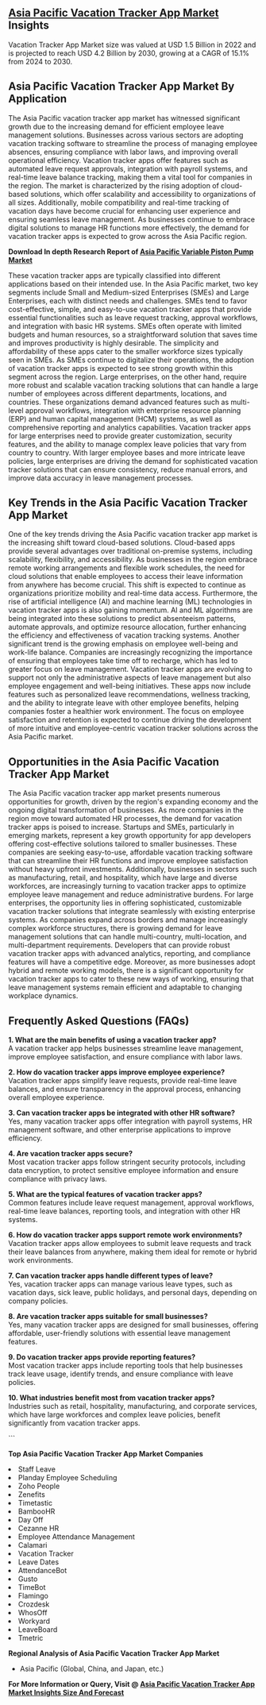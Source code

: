 <h2><a href="https://www.verifiedmarketreports.com/download-sample/?rid=238272&amp;utm_source=Github-Feb&amp;utm_medium=219" target="_blank">Asia Pacific Vacation Tracker App Market</a> Insights</h2><p>Vacation Tracker App Market size was valued at USD 1.5 Billion in 2022 and is projected to reach USD 4.2 Billion by 2030, growing at a CAGR of 15.1% from 2024 to 2030.</p><p><h2>Asia Pacific Vacation Tracker App Market By Application</h2> <p>The Asia Pacific vacation tracker app market has witnessed significant growth due to the increasing demand for efficient employee leave management solutions. Businesses across various sectors are adopting vacation tracking software to streamline the process of managing employee absences, ensuring compliance with labor laws, and improving overall operational efficiency. Vacation tracker apps offer features such as automated leave request approvals, integration with payroll systems, and real-time leave balance tracking, making them a vital tool for companies in the region. The market is characterized by the rising adoption of cloud-based solutions, which offer scalability and accessibility to organizations of all sizes. Additionally, mobile compatibility and real-time tracking of vacation days have become crucial for enhancing user experience and ensuring seamless leave management. As businesses continue to embrace digital solutions to manage HR functions more effectively, the demand for vacation tracker apps is expected to grow across the Asia Pacific region.</p> <p><strong><p><strong>Download In depth Research Report of <a href="https://www.verifiedmarketreports.com/download-sample/?rid=236118&amp;utm_source=Pulse-Dec&amp;utm_medium=219" target="_blank">Asia Pacific Variable Piston Pump Market</a></strong></p></strong></p> <p>These vacation tracker apps are typically classified into different applications based on their intended use. In the Asia Pacific market, two key segments include Small and Medium-sized Enterprises (SMEs) and Large Enterprises, each with distinct needs and challenges. SMEs tend to favor cost-effective, simple, and easy-to-use vacation tracker apps that provide essential functionalities such as leave request tracking, approval workflows, and integration with basic HR systems. SMEs often operate with limited budgets and human resources, so a straightforward solution that saves time and improves productivity is highly desirable. The simplicity and affordability of these apps cater to the smaller workforce sizes typically seen in SMEs. As SMEs continue to digitalize their operations, the adoption of vacation tracker apps is expected to see strong growth within this segment across the region. Large enterprises, on the other hand, require more robust and scalable vacation tracking solutions that can handle a large number of employees across different departments, locations, and countries. These organizations demand advanced features such as multi-level approval workflows, integration with enterprise resource planning (ERP) and human capital management (HCM) systems, as well as comprehensive reporting and analytics capabilities. Vacation tracker apps for large enterprises need to provide greater customization, security features, and the ability to manage complex leave policies that vary from country to country. With larger employee bases and more intricate leave policies, large enterprises are driving the demand for sophisticated vacation tracker solutions that can ensure consistency, reduce manual errors, and improve data accuracy in leave management processes.</p> <h2>Key Trends in the Asia Pacific Vacation Tracker App Market</h2> <p>One of the key trends driving the Asia Pacific vacation tracker app market is the increasing shift toward cloud-based solutions. Cloud-based apps provide several advantages over traditional on-premise systems, including scalability, flexibility, and accessibility. As businesses in the region embrace remote working arrangements and flexible work schedules, the need for cloud solutions that enable employees to access their leave information from anywhere has become crucial. This shift is expected to continue as organizations prioritize mobility and real-time data access. Furthermore, the rise of artificial intelligence (AI) and machine learning (ML) technologies in vacation tracker apps is also gaining momentum. AI and ML algorithms are being integrated into these solutions to predict absenteeism patterns, automate approvals, and optimize resource allocation, further enhancing the efficiency and effectiveness of vacation tracking systems. Another significant trend is the growing emphasis on employee well-being and work-life balance. Companies are increasingly recognizing the importance of ensuring that employees take time off to recharge, which has led to greater focus on leave management. Vacation tracker apps are evolving to support not only the administrative aspects of leave management but also employee engagement and well-being initiatives. These apps now include features such as personalized leave recommendations, wellness tracking, and the ability to integrate leave with other employee benefits, helping companies foster a healthier work environment. The focus on employee satisfaction and retention is expected to continue driving the development of more intuitive and employee-centric vacation tracker solutions across the Asia Pacific market.</p> <h2>Opportunities in the Asia Pacific Vacation Tracker App Market</h2> <p>The Asia Pacific vacation tracker app market presents numerous opportunities for growth, driven by the region's expanding economy and the ongoing digital transformation of businesses. As more companies in the region move toward automated HR processes, the demand for vacation tracker apps is poised to increase. Startups and SMEs, particularly in emerging markets, represent a key growth opportunity for app developers offering cost-effective solutions tailored to smaller businesses. These companies are seeking easy-to-use, affordable vacation tracking software that can streamline their HR functions and improve employee satisfaction without heavy upfront investments. Additionally, businesses in sectors such as manufacturing, retail, and hospitality, which have large and diverse workforces, are increasingly turning to vacation tracker apps to optimize employee leave management and reduce administrative burdens. For large enterprises, the opportunity lies in offering sophisticated, customizable vacation tracker solutions that integrate seamlessly with existing enterprise systems. As companies expand across borders and manage increasingly complex workforce structures, there is growing demand for leave management solutions that can handle multi-country, multi-location, and multi-department requirements. Developers that can provide robust vacation tracker apps with advanced analytics, reporting, and compliance features will have a competitive edge. Moreover, as more businesses adopt hybrid and remote working models, there is a significant opportunity for vacation tracker apps to cater to these new ways of working, ensuring that leave management systems remain efficient and adaptable to changing workplace dynamics.</p> <h2>Frequently Asked Questions (FAQs)</h2> <p><strong>1. What are the main benefits of using a vacation tracker app?</strong><br> A vacation tracker app helps businesses streamline leave management, improve employee satisfaction, and ensure compliance with labor laws.</p> <p><strong>2. How do vacation tracker apps improve employee experience?</strong><br> Vacation tracker apps simplify leave requests, provide real-time leave balances, and ensure transparency in the approval process, enhancing overall employee experience.</p> <p><strong>3. Can vacation tracker apps be integrated with other HR software?</strong><br> Yes, many vacation tracker apps offer integration with payroll systems, HR management software, and other enterprise applications to improve efficiency.</p> <p><strong>4. Are vacation tracker apps secure?</strong><br> Most vacation tracker apps follow stringent security protocols, including data encryption, to protect sensitive employee information and ensure compliance with privacy laws.</p> <p><strong>5. What are the typical features of vacation tracker apps?</strong><br> Common features include leave request management, approval workflows, real-time leave balances, reporting tools, and integration with other HR systems.</p> <p><strong>6. How do vacation tracker apps support remote work environments?</strong><br> Vacation tracker apps allow employees to submit leave requests and track their leave balances from anywhere, making them ideal for remote or hybrid work environments.</p> <p><strong>7. Can vacation tracker apps handle different types of leave?</strong><br> Yes, vacation tracker apps can manage various leave types, such as vacation days, sick leave, public holidays, and personal days, depending on company policies.</p> <p><strong>8. Are vacation tracker apps suitable for small businesses?</strong><br> Yes, many vacation tracker apps are designed for small businesses, offering affordable, user-friendly solutions with essential leave management features.</p> <p><strong>9. Do vacation tracker apps provide reporting features?</strong><br> Most vacation tracker apps include reporting tools that help businesses track leave usage, identify trends, and ensure compliance with leave policies.</p> <p><strong>10. What industries benefit most from vacation tracker apps?</strong><br> Industries such as retail, hospitality, manufacturing, and corporate services, which have large workforces and complex leave policies, benefit significantly from vacation tracker apps.</p> ```</p><p><strong>Top Asia Pacific Vacation Tracker App Market Companies</strong></p><div data-test-id=""><p><li>Staff Leave</li><li> Planday Employee Scheduling</li><li> Zoho People</li><li> Zenefits</li><li> Timetastic</li><li> BambooHR</li><li> Day Off</li><li> Cezanne HR</li><li> Employee Attendance Management</li><li> Calamari</li><li> Vacation Tracker</li><li> Leave Dates</li><li> AttendanceBot</li><li> Gusto</li><li> TimeBot</li><li> Flamingo</li><li> Crozdesk</li><li> WhosOff</li><li> Workyard</li><li> LeaveBoard</li><li> Tmetric</li></p><div><strong>Regional Analysis of&nbsp;Asia Pacific Vacation Tracker App Market</strong></div><ul><li dir="ltr"><p dir="ltr">Asia Pacific (Global, China, and Japan, etc.)</p></li></ul><p><strong>For More Information or Query, Visit @&nbsp;</strong><strong><a href="https://www.verifiedmarketreports.com/product/vacation-tracker-app-market/?utm_source=Github-Feb&amp;utm_medium=219" target="_blank">Asia Pacific Vacation Tracker App Market Insights Size And Forecast</a></strong></p></div><h2>&nbsp;</h2><div data-test-id="">&nbsp;</div>

